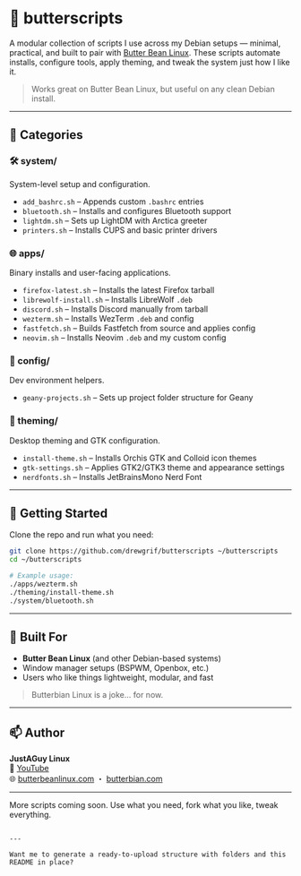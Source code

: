 # 🧈 butterscripts

A modular collection of scripts I use across my Debian setups — minimal, practical, and built to pair with [Butter Bean Linux](https://butterbeanlinux.com). These scripts automate installs, configure tools, apply theming, and tweak the system just how I like it.

> Works great on Butter Bean Linux, but useful on any clean Debian install.

---

## 📁 Categories

### 🛠 system/

System-level setup and configuration.

- `add_bashrc.sh` – Appends custom `.bashrc` entries
- `bluetooth.sh` – Installs and configures Bluetooth support
- `lightdm.sh` – Sets up LightDM with Arctica greeter
- `printers.sh` – Installs CUPS and basic printer drivers

### 🌐 apps/

Binary installs and user-facing applications.

- `firefox-latest.sh` – Installs the latest Firefox tarball
- `librewolf-install.sh` – Installs LibreWolf `.deb`
- `discord.sh` – Installs Discord manually from tarball
- `wezterm.sh` – Installs WezTerm `.deb` and config
- `fastfetch.sh` – Builds Fastfetch from source and applies config
- `neovim.sh` – Installs Neovim `.deb` and my custom config

### 🧩 config/

Dev environment helpers.

- `geany-projects.sh` – Sets up project folder structure for Geany

### 🎨 theming/

Desktop theming and GTK configuration.

- `install-theme.sh` – Installs Orchis GTK and Colloid icon themes
- `gtk-settings.sh` – Applies GTK2/GTK3 theme and appearance settings
- `nerdfonts.sh` – Installs JetBrainsMono Nerd Font

---

## 🚀 Getting Started

Clone the repo and run what you need:

```bash
git clone https://github.com/drewgrif/butterscripts ~/butterscripts
cd ~/butterscripts

# Example usage:
./apps/wezterm.sh
./theming/install-theme.sh
./system/bluetooth.sh
```

---

## 🧈 Built For

- **Butter Bean Linux** (and other Debian-based systems)
- Window manager setups (BSPWM, Openbox, etc.)
- Users who like things lightweight, modular, and fast

> Butterbian Linux is a joke... for now.

---

## 📫 Author

**JustAGuy Linux**  
🎥 [YouTube](https://youtube.com/@JustAGuyLinux)  
🌐 [butterbeanlinux.com](https://butterbeanlinux.com) ・ [butterbian.com](https://butterbian.com)

---

More scripts coming soon. Use what you need, fork what you like, tweak everything.
```

---

Want me to generate a ready-to-upload structure with folders and this README in place?
